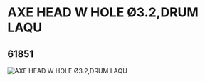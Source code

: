 # AXE HEAD W HOLE Ø3.2,DRUM LAQU
## 61851
![AXE HEAD W HOLE Ø3.2,DRUM LAQU](https://lc-www-live-s.legocdn.com/media/bricks/5/2/4594655.jpg)